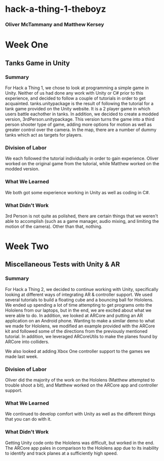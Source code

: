 # hack-a-thing-1-theboyz
### Oliver McTammany and Matthew Kersey

# Week One

## Tanks Game in Unity
### Summary
For Hack a Thing 1, we chose to look at programming a simple game in Unity. Neither of us had done any work with Unity or C\# prior to this experience, and decided to follow a couple of tutorials in order to get acquainted. tanks.unitypackage is the result of following the tutorial for a tank game provided on the Unity website. It is a 2 player game in which users battle eachother in tanks. In addition, we decided to create a modded version, 3rdPerson.unitypackage. This version turns the game into a third person shooter type of game, adding more options for motion as well as greater control over the camera. In the map, there are a number of dummy tanks which act as targets for players.

### Division of Labor
We each followed the tutorial individually in order to gain experience. Oliver worked on the original game from the tutorial, while Matthew worked on the modded version.

### What We Learned
We both got some experience working in Unity as well as coding in C\#. 

### What Didn't Work
3rd Person is not quite as polished, there are certain things that we weren't able to accomplish (such as a game manager, audio mixing, and limiting the motion of the camera). Other than that, nothing.

# Week Two

## Miscellaneous Tests with Unity & AR
### Summary
For Hack a Thing 2, we decided to continue working with Unity, specifically looking at different ways of integrating AR & controller support. We used several tutorials to build a floating cube and a bouncing ball for Hololens. We ended up spending a lot of time attempting to get programs onto the Hololens from our laptops, but in the end, we are excited about what we were able to do. In addition, we looked at ARCore and putting an AR application on an Android phone. Wanting to make a similar demo to what we made for Hololens, we modified an example provided with the ARCore kit and followed some of the directions from the previously mentioned tutorial. In addition, we leveraged ARCoreUtils to make the planes found by ARCore into colliders.

We also looked at adding Xbox One controller support to the games we made last week.

### Division of Labor
Oliver did the majority of the work on the Hololens (Matthew attempted to trouble shoot a bit), and Matthew worked on the ARCore app and controller support.

### What We Learned
We continued to develop comfort with Unity as well as the different things that you can do with it.

### What Didn't Work
Getting Unity code onto the Hololens was difficult, but worked in the end. The ARCore app pales in comparison to the Hololens app due to its inability to identify and track planes at a sufficiently high speed. 